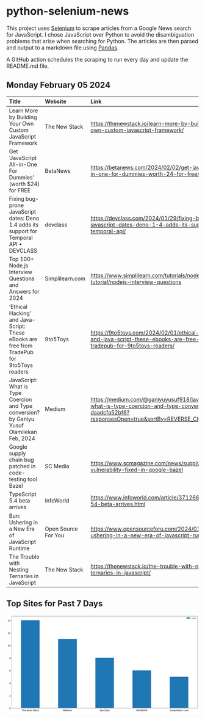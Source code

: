 # python-selenium-news

This project uses [Selenium](https://www.seleniumhq.org/) to scrape articles from a Google News search for JavaScript.
I chose JavaScript over Python to avoid the disambiguation problems that arise when searching for Python.
The articles are then parsed and output to a markdown file using [Pandas](https://pandas.pydata.org/).

A GitHub action schedules the scraping to run every day and update the README.md file.

## Monday February 05 2024


| Title                                                                                         | Website             | Link                                                                                                                                         |
|:----------------------------------------------------------------------------------------------|:--------------------|:---------------------------------------------------------------------------------------------------------------------------------------------|
| Learn More by Building Your Own Custom JavaScript Framework                                   | The New Stack       | https://thenewstack.io/learn-more-by-building-your-own-custom-javascript-framework/                                                          |
| Get 'JavaScript All-in-One For Dummies' (worth $24) for FREE                                  | BetaNews            | https://betanews.com/2024/02/02/get-javascript-all-in-one-for-dummies-worth-24-for-free/                                                     |
| Fixing bug-prone JavaScript dates: Deno 1.4 adds its support for Temporal API • DEVCLASS      | devclass            | https://devclass.com/2024/01/29/fixing-bug-prone-javascript-dates-deno-1-4-adds-its-support-for-temporal-api/                                |
| Top 100+ Node.js Interview Questions and Answers for 2024                                     | Simplilearn.com     | https://www.simplilearn.com/tutorials/nodejs-tutorial/nodejs-interview-questions                                                             |
| ‘Ethical Hacking’ and Java-Script: These eBooks are free from TradePub for 9to5Toys readers   | 9to5Toys            | https://9to5toys.com/2024/02/01/ethical-hacking-and-java-script-these-ebooks-are-free-from-tradepub-for-9to5toys-readers/                    |
| JavaScript: What is Type Coercion and Type conversion?  by Ganiyu Yusuf Olamilekan  Feb, 2024 | Medium              | https://medium.com/@ganiyuyusuf918/javascript-what-is-type-coercion-and-type-conversion-daadcfa52bf6?responsesOpen=true&sortBy=REVERSE_CHRON |
| Google supply chain bug patched in code-testing tool Bazel                                    | SC Media            | https://www.scmagazine.com/news/supply-chain-vulnerability-fixed-in-google-bazel                                                             |
| TypeScript 5.4 beta arrives                                                                   | InfoWorld           | https://www.infoworld.com/article/3712660/typescript-54-beta-arrives.html                                                                    |
| Bun: Ushering in a New Era of JavaScript Runtime                                              | Open Source For You | https://www.opensourceforu.com/2024/01/bun-ushering-in-a-new-era-of-javascript-runtime/                                                      |
| The Trouble with Nesting Ternaries in JavaScript                                              | The New Stack       | https://thenewstack.io/the-trouble-with-nesting-ternaries-in-javascript/                                                                     |
## Top Sites for Past 7 Days

![Graph of Top Sites](https://raw.githubusercontent.com/dan-mba/python-selenium-news/main/last-week.png)
